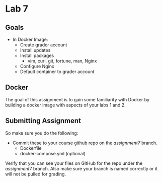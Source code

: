 # Lab 7

## Goals

* In Docker Image:
    * Create grader account
    * Install updates
    * Install packages
        * vim, curl, git, fortune, man, Nginx
    * Configure Nginx
    * Default container to grader account
    

## Docker

The goal of this assignment is to gain some familiarity with Docker by building a docker image with aspects of your labs 1 and 2.

## Submitting Assignment

So make sure you do the following:

* Commit these to your course github repo on the *assignment7* branch.
    * Dockerfile
    * docker-compose.yml (optional)

Verify that you can see your files on GitHub for the repo under the *assignment7* branch. Also make sure your branch is named correctly or it will not be pulled for grading.

